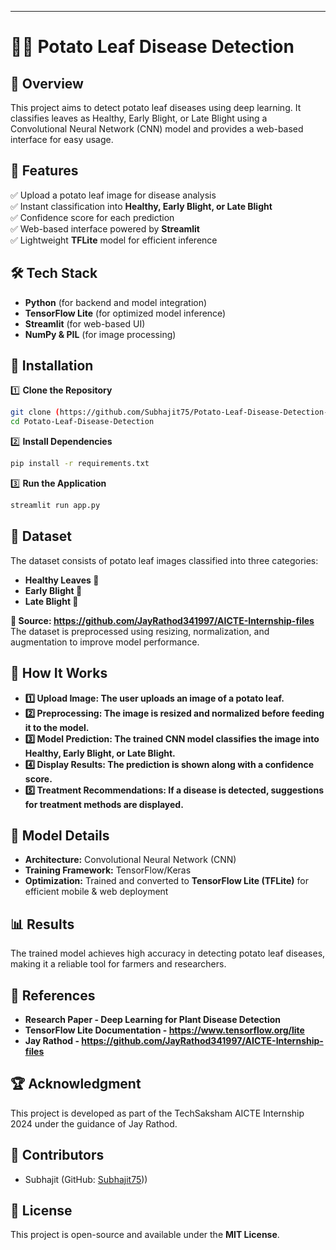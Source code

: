 

---

# 🥔🥬 Potato Leaf Disease Detection  

## 🌟 Overview  
This project aims to detect potato leaf diseases using deep learning. It classifies leaves as Healthy, Early Blight, or Late Blight using a Convolutional Neural Network (CNN) model and provides a web-based interface for easy usage.

## 📌 Features  
✅ Upload a potato leaf image for disease analysis  
✅ Instant classification into **Healthy, Early Blight, or Late Blight**  
✅ Confidence score for each prediction  
✅ Web-based interface powered by **Streamlit**  
✅ Lightweight **TFLite** model for efficient inference  

## 🛠️ Tech Stack  
- **Python** (for backend and model integration)  
- **TensorFlow Lite** (for optimized model inference)  
- **Streamlit** (for web-based UI)  
- **NumPy & PIL** (for image processing)  

## 🚀 Installation  

1️⃣ **Clone the Repository**  
```sh
git clone (https://github.com/Subhajit75/Potato-Leaf-Disease-Detection-.git)
cd Potato-Leaf-Disease-Detection
```
  
2️⃣ **Install Dependencies**  
```sh
pip install -r requirements.txt
```

3️⃣ **Run the Application**  
```sh
streamlit run app.py
```

## 📁 Dataset  
The dataset consists of potato leaf images classified into three categories:  
- **Healthy Leaves 🌱**
- **Early Blight 🍂**
- **Late Blight 🍁** 

**📌 Source: https://github.com/JayRathod341997/AICTE-Internship-files**
The dataset is preprocessed using resizing, normalization, and augmentation to improve model performance.

## 📖 How It Works
- **1️⃣ Upload Image: The user uploads an image of a potato leaf.**
- **2️⃣ Preprocessing: The image is resized and normalized before feeding it to the model.**
- **3️⃣ Model Prediction: The trained CNN model classifies the image into Healthy, Early Blight, or Late Blight.**
- **4️⃣ Display Results: The prediction is shown along with a confidence score.**
- **5️⃣ Treatment Recommendations: If a disease is detected, suggestions for treatment methods are displayed.**

## 📖 Model Details  
- **Architecture:** Convolutional Neural Network (CNN)  
- **Training Framework:** TensorFlow/Keras  
- **Optimization:** Trained and converted to **TensorFlow Lite (TFLite)** for efficient mobile & web deployment  

## 📊 Results  
The trained model achieves high accuracy in detecting potato leaf diseases, making it a reliable tool for farmers and researchers.  


## 🔗 References
- **Research Paper - Deep Learning for Plant Disease Detection**
- **TensorFlow Lite Documentation - https://www.tensorflow.org/lite**
- **Jay Rathod - https://github.com/JayRathod341997/AICTE-Internship-files**

## 🏆 Acknowledgment
This project is developed as part of the TechSaksham AICTE Internship 2024 under the guidance of Jay Rathod.

## 🤝 Contributors  
- Subhajit  (GitHub: [Subhajit75](https://github.com/Subhajit75)))  

## 📜 License  
This project is open-source and available under the **MIT License**.  


